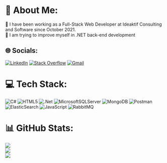 # 💫 About Me:
🤝 I have been working as a Full-Stack Web Developer at Ideaktif Consulting and Software since October 2021.<br>🌱 I am trying to improve myself in .NET back-end development


## 🌐 Socials:
[![LinkedIn](https://img.shields.io/badge/LinkedIn-%230077B5.svg?logo=linkedin&logoColor=white)](https://linkedin.com/in/mirkan-k-717064186) [![Stack Overflow](https://img.shields.io/badge/-Stackoverflow-FE7A16?logo=stack-overflow&logoColor=white)](https://stackoverflow.com/users/16306345) [![Gmail](https://img.shields.io/badge/Gmail-D14836?style=for-the-badge&logo=gmail&logoColor=white)](mailto:kacanmirkan@gmail.com) 

# 💻 Tech Stack:
![C#](https://img.shields.io/badge/c%23-%23239120.svg?style=for-the-badge&logo=csharp&logoColor=white) ![HTML5](https://img.shields.io/badge/html5-%23E34F26.svg?style=for-the-badge&logo=html5&logoColor=white) ![.Net](https://img.shields.io/badge/.NET-5C2D91?style=for-the-badge&logo=.net&logoColor=white) ![MicrosoftSQLServer](https://img.shields.io/badge/Microsoft%20SQL%20Server-CC2927?style=for-the-badge&logo=microsoft%20sql%20server&logoColor=white) ![MongoDB](https://img.shields.io/badge/MongoDB-%234ea94b.svg?style=for-the-badge&logo=mongodb&logoColor=white) ![Postman](https://img.shields.io/badge/Postman-FF6C37?style=for-the-badge&logo=postman&logoColor=white) ![ElasticSearch](https://img.shields.io/badge/-ElasticSearch-005571?style=for-the-badge&logo=elasticsearch) ![JavaScript](https://img.shields.io/badge/javascript-%23323330.svg?style=for-the-badge&logo=javascript&logoColor=%23F7DF1E) ![RabbitMQ](https://img.shields.io/badge/rabbitmq-FF6600?style=for-the-badge&logo=rabbitmq&logoColor=white)
# 📊 GitHub Stats:
![](https://github-readme-stats.vercel.app/api?username=mirkankacan&theme=midnight-purple&hide_border=false&include_all_commits=true&count_private=true)<br/>
![](https://github-readme-streak-stats.herokuapp.com/?user=mirkankacan&theme=midnight-purple&hide_border=false)<br/>
![](https://github-readme-stats.vercel.app/api/top-langs/?username=mirkankacan&theme=midnight-purple&hide_border=false&include_all_commits=true&count_private=true&layout=compact)

<!-- Proudly created with GPRM ( https://gprm.itsvg.in ) -->
